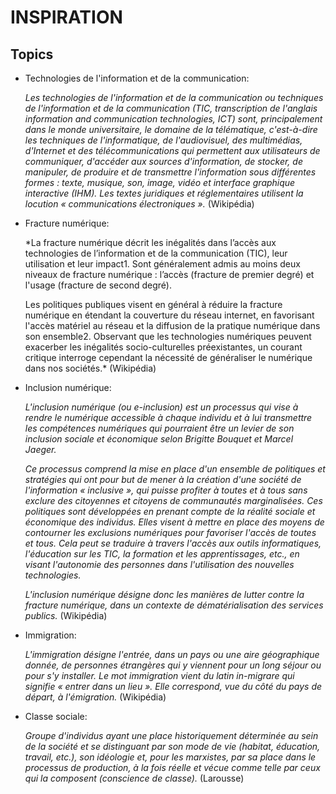 # INSPIRATION

## Topics
- Technologies de l'information et de la communication:

    *Les technologies de l'information et de la communication ou techniques de l'information et de la communication (TIC, transcription de l'anglais information and communication technologies, ICT) sont, principalement dans le monde universitaire, le domaine de la télématique, c'est-à-dire les techniques de l'informatique, de l'audiovisuel, des multimédias, d'Internet et des télécommunications qui permettent aux utilisateurs de communiquer, d'accéder aux sources d'information, de stocker, de manipuler, de produire et de transmettre l'information sous différentes formes : texte, musique, son, image, vidéo et interface graphique interactive (IHM). Les textes juridiques et réglementaires utilisent la locution « communications électroniques ».* (Wikipédia)

- Fracture numérique:

    *La fracture numérique décrit les inégalités dans l’accès aux technologies de l’information et de la communication (TIC), leur utilisation et leur impact1. Sont généralement admis au moins deux niveaux de fracture numérique : l’accès (fracture de premier degré) et l'usage (fracture de second degré). 
    
    Les politiques publiques visent en général à réduire la fracture numérique en étendant la couverture du réseau internet, en favorisant l'accès matériel au réseau et la diffusion de la pratique numérique dans son ensemble2. Observant que les technologies numériques peuvent exacerber les inégalités socio-culturelles préexistantes, un courant critique interroge cependant la nécessité de généraliser le numérique dans nos sociétés.* (Wikipédia)

- Inclusion numérique:

    *L'inclusion numérique (ou e-inclusion) est un processus qui vise à rendre le numérique accessible à chaque individu et à lui transmettre les compétences numériques qui pourraient être un levier de son inclusion sociale et économique selon Brigitte Bouquet et Marcel Jaeger.*
    
    *Ce processus comprend la mise en place d'un ensemble de politiques et stratégies qui ont pour but de mener à la création d'une société de l'information « inclusive », qui puisse profiter à toutes et à tous sans exclure des citoyennes et citoyens de communautés marginalisées. Ces politiques sont développées en prenant compte de la réalité sociale et économique des individus. Elles visent à mettre en place des moyens de contourner les exclusions numériques pour favoriser l'accès de toutes et tous. Cela peut se traduire à travers l'accès aux outils informatiques, l'éducation sur les TIC, la formation et les apprentissages, etc., en visant l'autonomie des personnes dans l'utilisation des nouvelles technologies.*
    
    *L'inclusion numérique désigne donc les manières de lutter contre la fracture numérique, dans un contexte de dématérialisation des services publics.* (Wikipédia)

- Immigration: 

    *L'immigration désigne l'entrée, dans un pays ou une aire géographique donnée, de personnes étrangères qui y viennent pour un long séjour ou pour s'y installer. Le mot immigration vient du latin in-migrare qui signifie « entrer dans un lieu ». Elle correspond, vue du côté du pays de départ, à l'émigration.* (Wikipédia)

- Classe sociale: 

    *Groupe d'individus ayant une place historiquement déterminée au sein de la société et se distinguant par son mode de vie (habitat, éducation, travail, etc.), son idéologie et, pour les marxistes, par sa place dans le processus de production, à la fois réelle et vécue comme telle par ceux qui la composent (conscience de classe).* (Larousse)

